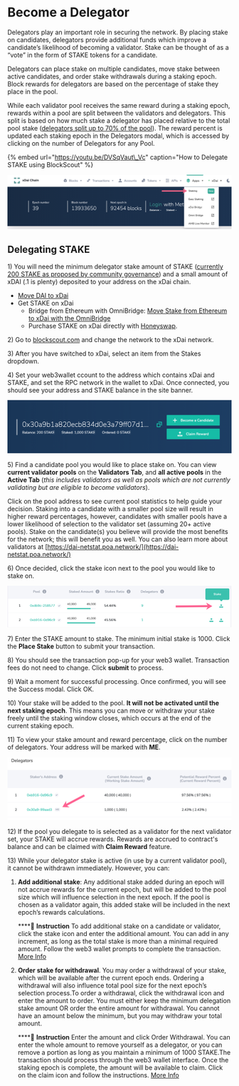 # Become a Delegator

Delegators play an important role in securing the network. By placing stake on candidates, delegators provide additional funds which improve a candidate’s likelihood of becoming a validator. Stake can be thought of as a “vote” in the form of STAKE tokens for a candidate.

Delegators can place stake on multiple candidates, move stake between active candidates, and order stake withdrawals during a staking epoch. Block rewards for delegators are based on the percentage of stake they place in the pool. 

While each validator pool receives the same reward during a staking epoch, rewards within a pool are split between the validators and delegators. This split is based on how much stake a delegator has placed relative to the total pool stake \([delegators split up to 70% of the pool](../../about-xdai/faqs/)\). The reward percent is updated each staking epoch in the Delegators modal, which is accessed by clicking on the number of Delegators for any Pool.

{% embed url="https://youtu.be/DVSqVaut\_Vc" caption="How to Delegate STAKE using BlockScout" %}

![New Menu for accessing public Staking DApp on xDai](../../.gitbook/assets/new-menu.png)

## **Delegating STAKE**

1\) You will need the minimum delegator stake amount of STAKE \([currently 200 STAKE as  proposed by community governance](https://snapshot.page/#/xdaistake.eth/proposal/QmW87yvqQ64t97wj4woee1dBtX1uQSeED8pCqoW2yk5qWs)\) and a small amount of xDAI \(.1 is plenty\) deposited to your address on the xDai chain.

* [Move DAI to xDai](../../for-users/converting-xdai-via-bridge/)
* Get STAKE on xDai
  * Bridge from Ethereum with OmniBridge: [Move Stake from Ethereum to xDai with the OmniBridge](https://youtu.be/qbuBqur9lcE)
  * Purchase STAKE on xDai directly with [Honeyswap](https://honeyswap.org/#/swap).

2\) Go to [blockscout.com](http://blockscout.com/) and change the network to the xDai network.

3\) After you have switched to xDai, select an item from the Stakes dropdown.

4\) Set your web3wallet  ccount to the address which contains xDai and STAKE, and set the RPC network in the wallet to xDai. Once connected, you should see your address and STAKE balance in the site banner.

![](../../.gitbook/assets/header1.png)

5\) Find a candidate pool you would like to place stake on. You can view **current validator pools** on the **Validators Tab**, and **all active pools** in the **Active Tab** \(_this includes validators as well as pools which are not currently validating but are eligible to become validators_\). 

Click on the pool address to see current pool statistics to help guide your decision. Staking into a candidate with a smaller pool size will result in higher reward percentages, however, candidates with smaller pools have a lower likelihood of selection to the validator set \(assuming 20+ active pools\). Stake on the candidate\(s\) you believe will provide the most benefits for the network; this will benefit you as well. You can also learn more about validators at [https://dai-netstat.poa.network/](https://dai-netstat.poa.network/)

6\) Once decided, click the stake icon next to the pool you would like to stake on.

![](../../.gitbook/assets/stake-header-2.png)

7\) Enter the STAKE amount to stake. The minimum initial stake is 1000. Click the **Place Stake** button to submit your transaction.

8\) You should see the transaction pop-up for your web3 wallet. Transaction fees do not need to change. Click **submit** to process.

9\) Wait a moment for successful processing. Once confirmed, you will see the Success modal. Click OK.

10\) Your stake will be added to the pool. **It will not be activated until the next staking epoch**. This means you can move or withdraw your stake freely until the staking window closes, which occurs at the end of the current staking epoch.

11\) To view your stake amount and reward percentage, click on the number of delegators. Your address will be marked with **ME**.

![](../../.gitbook/assets/header3.png)

12\) If the pool you delegate to is selected as a validator for the next validator set, your STAKE will accrue rewards. Rewards are accrued to contract's balance and can be claimed with **Claim Reward** feature.

13\) While your delegator stake is active \(in use by a current validator pool\), it cannot be withdrawn immediately. However, you can:

1. **Add additional stake**: Any additional stake added during an epoch will not accrue rewards for the current epoch, but will be added to the pool size which will influence selection in the next epoch. If the pool is chosen as a validator again, this added stake will be included in the next epoch’s rewards calculations.  


   \*\*\*\*💎 **Instruction** To add additional stake on a candidate or validator, click the stake icon and enter the additional amount. You can add in any increment, as long as the total stake is more than a minimal required amount. Follow the web3 wallet prompts to complete the transaction. [More Info](staking-operations/add-stake.md)  

2. **Order stake for withdrawal**. You may order a withdrawal of your stake, which will be available after the current epoch ends. Ordering a withdrawal will also influence total pool size for the next epoch’s selection process.To order a withdrawal, click the withdrawal icon and enter the amount to order. You must either keep the minimum delegation stake amount OR order the entire amount for withdrawal. You cannot have an amount below the minimum, but you may withdraw your total amount.  


   \*\*\*\*💎 **Instruction** Enter the amount and click Order Withdrawal. You can enter the whole amount to remove yourself as a delegator, or you can remove a portion as long as you maintain a minimum of 1000 STAKE.The transaction should process through the web3 wallet interface. Once the staking epoch is complete, the amount will be available to claim. Click on the claim icon and follow the instructions. [More Info](staking-operations/withdraw-stake.md#ordered-withdrawal)

